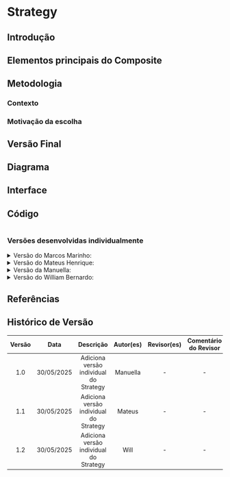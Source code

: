 # Strategy

## Introdução


## Elementos principais do Composite

## Metodologia


### Contexto


### Motivação da escolha


## Versão Final



## Diagrama



## Interface



## Código

```

```

### Versões desenvolvidas individualmente

<details>
<summary>Versão do Marcos Marinho:</summary>

### Marcos

A implementação foi desenvolvida com base no exemplo disponibilizado pela professora no Aprender3, adaptando-o para os nossos componentes.  

### Modelagem



<center>

Autor: [Marcos Vieira Marinho](https://github.com/devMarcosVM)

</center>

### Código

```python

```
<center>

Autor: [Marcos Vieira Marinho](https://github.com/devMarcosVM)

</center>

</details>


<details>
<summary>Versão do Mateus Henrique: </summary>

### Mateus

A implementação foi desenvolvida com base no exemplo disponibilizado pela professora no Aprender3, adaptando-o para os nossos componentes.  

### Modelagem

![Modelagem Strategy - Mídia digital](../../assets/GOFsComportamentais/StrategyMateus.png)

<center>

Autor: [Mateus Henrique](https://github.com/Mateushqms)

</center>

### Código

```python
from abc import ABC, abstractmethod
from typing import Optional

class Strategy(ABC):
    @abstractmethod
    def processar(self, midia: 'MidiaDigital') -> None:
        pass


class StrategyVideo(Strategy):
    def processar(self, midia: 'MidiaDigital') -> None:
        print(f"Exibindo prévia {midia.urlArquivo}")


class StrategyImagem(Strategy):
    def processar(self, midia: 'MidiaDigital') -> None:
        print(f"Gerando miniatura para imagem {midia.urlArquivo} com resolução {midia.resolucao}...")


class MidiaDigital:
    def __init__(self, id: int, formato: str, legenda: str, strategy: Optional[Strategy] = None):
        self.id = id
        self.formato = formato
        self.legenda = legenda
        self.strategy = strategy

    def set_strategy(self, strategy: Strategy):
        self.strategy = strategy

    def executar_processamento(self):
        if self.strategy:
            self.strategy.processar(self)


class Video(MidiaDigital):
    def __init__(self, id: int, formato: str, legenda: str, urlArquivo: str, duracao: str):
        super().__init__(id, formato, legenda)
        self.urlArquivo = urlArquivo
        self.duracao = duracao


class Imagem(MidiaDigital):
    def __init__(self, id: int, formato: str, legenda: str, urlArquivo: str, textoAlternativo: str, resolucao: str):
        super().__init__(id, formato, legenda)
        self.urlArquivo = urlArquivo
        self.textoAlternativo = textoAlternativo
        self.resolucao = resolucao

        
video = Video(1, "mp4", "Vídeo da viagem", "video.mp4", "120")
imagem = Imagem(2, "jpg", "Imagem do quadro", "imagem.jpg", "Aula de Arquitetura", "400x300")

video.set_strategy(StrategyVideo())
imagem.set_strategy(StrategyImagem())

video.executar_processamento()
imagem.executar_processamento()
    
```
<center>

Autor: [Mateus Henrique](https://github.com/Mateushqms)

</center>

</details>

<details>
<summary>Versão da Manuella:</summary>

### Manuella

Este projeto implementa o padrão de projeto Strategy com o objetivo de facilitar as estratégias de exibição das memórias se for imagem ou vídeo.


### Modelagem

![Modelagem Strategy - Mídia digital](../../assets/GOFsComportamentais/StrategyManuella.png)

<center>

Autor: [Manuella Magalhães Valadares](https://github.com/manuvaladares)

</center>

### Código

Eu coloquei vários símbolos para ilustrar a diferença de exibição de cada mídia

```python
from abc import ABC, abstractmethod
from datetime import date
from typing import List

# Interface da Estratégia
class ExibicaoStrategy(ABC):
    @abstractmethod
    def exibir(self, midia):
        pass

# Estratégia para exibir imagens
class ExibicaoImagem(ExibicaoStrategy):
    def exibir(self, midia):
        print("\n🖼️ [Imagem]")
        print(f"┌────────────────────────────┐")
        print(f"| URL: {midia.urlArquivo}")
        print(f"| Resolução: {midia.resolucao}")
        print(f"| Texto Alt: {midia.textoAlternativo}")
        print(f"| Legenda: {midia.legenda}")
        print(f"└────────────────────────────┘")

# Estratégia para exibir vídeos
class ExibicaoVideo(ExibicaoStrategy):
    def exibir(self, midia):
        print("\n🎬 [Vídeo]")
        print("▶️ Reprodução de vídeo")
        print(f"🎞️ URL: {midia.urlArquivo}")
        print(f"⏱️ Duração: {midia.duracao}")
        print(f"📝 Legenda: {midia.legenda}")
        print(f"📁 Formato: {midia.formato}")

# Classe base para mídia digital
class MidiaDigital:
    def __init__(self, formato: str, legenda: str):
        self.formato = formato
        self.legenda = legenda
        self._estrategia_exibicao: ExibicaoStrategy = None

    def set_exibicao_strategy(self, estrategia: ExibicaoStrategy):
        self._estrategia_exibicao = estrategia

    def exibir(self):
        if self._estrategia_exibicao:
            self._estrategia_exibicao.exibir(self)
        else:
            print("⚠️ Estratégia de exibição não definida.")

# Classe concreta: Vídeo
class Video(MidiaDigital):
    def __init__(self, formato: str, legenda: str, urlArquivo: str, duracao: str):
        super().__init__(formato, legenda)
        self.urlArquivo = urlArquivo
        self.duracao = duracao

# Classe concreta: Imagem
class Imagem(MidiaDigital):
    def __init__(self, formato: str, legenda: str, urlArquivo: str, textoAlternativo: str, resolucao: str):
        super().__init__(formato, legenda)
        self.urlArquivo = urlArquivo
        self.textoAlternativo = textoAlternativo
        self.resolucao = resolucao

# Classe que compõe as mídias: Memória
class Memoria:
    def __init__(self, id: int, titulo: str, legenda: str, status: str, autor: str, dataEnvio: date):
        self.id = id
        self.titulo = titulo
        self.legenda = legenda
        self.status = status
        self.autor = autor
        self.dataEnvio = dataEnvio
        self.midias: List[MidiaDigital] = []
        self.tags = []

    def addMidiaDigital(self, midia: MidiaDigital):
        self.midias.append(midia)

    def removerMidiaDigital(self, midia: MidiaDigital):
        self.midias.remove(midia)

    def adicionarTag(self, tag: str):
        self.tags.append(tag)

    def exibir(self):
        print(f"\n📚 Memória: {self.titulo} (ID: {self.id})")
        print(f"📝 Legenda: {self.legenda}")
        print(f"🔖 Status: {self.status}")
        print(f"✍️ Autor: {self.autor}")
        print(f"📅 Data: {self.dataEnvio}")
        print("🏷️ Tags:", ", ".join(self.tags))
        print("📂 Mídias associadas:")
        for midia in self.midias:
            midia.exibir()

# Execução de exemplo
if __name__ == "__main__":
    # Criando mídias
    img = Imagem("jpg", "Foto da paisagem", "paisagem.jpg", "Descrição da paisagem", "1920x1080")
    vid = Video("mp4", "Vídeo da festa", "festa.mp4", "02:30")

    # Atribuindo estratégias
    img.set_exibicao_strategy(ExibicaoImagem())
    vid.set_exibicao_strategy(ExibicaoVideo())

    # Criando memória
    memoria = Memoria(1, "Viagem à praia", "Momentos incríveis", "público", "Ana", date.today())
    memoria.addMidiaDigital(img)
    memoria.addMidiaDigital(vid)
    memoria.adicionarTag("praia")
    memoria.adicionarTag("férias")

    # Exibindo
    memoria.exibir()

    
```
<center>

Autor: [Manuella Magalhães Valadares](https://github.com/manuvaladares)

</center>

</details>

<details>
<summary>Versão do William Bernardo: </summary>

### William Bernardo


### Modelagem

![Modelagem Strategy - Mídia digital](../../assets/GOFsComportamentais/StrategyWill.png)

<center>

Autor: [William Bernardo](https://github.com/willxbernardo)

</center>

### Código

```python
from abc import ABC, abstractmethod

# Classe base da estratégia
class Strategy(ABC):
    @abstractmethod
    def processar(self, midia):
        pass

# Estratégia para vídeo
class StrategyVideo(Strategy):
    def processar(self, midia):
        print("\n🎥 Processando vídeo:")
        print(f"📁 Arquivo: {midia.urlArquivo}")
        print(f"⏱️ Duração: {midia.duracao}")
        print(f"📝 Legenda: {midia.legenda}")
        print(f"📦 Formato: {midia.formato}")

# Estratégia para imagem
class StrategyImagem(Strategy):
    def processar(self, midia):
        print("\n🖼️ Processando imagem:")
        print(f"📁 Arquivo: {midia.urlArquivo}")
        print(f"📐 Resolução: {midia.resolucao}")
        print(f"🆎 Texto alternativo: {midia.textoAlternativo}")
        print(f"📝 Legenda: {midia.legenda}")
        print(f"📦 Formato: {midia.formato}")

# Classe base MidiaDigital
class MidiaDigital:
    def __init__(self, id: int, formato: str, legenda: str):
        self.id = id
        self.formato = formato
        self.legenda = legenda
        self.strategy: Strategy = None

    def set_strategy(self, strategy: Strategy):
        self.strategy = strategy

    def processar_midia(self):
        if self.strategy:
            self.strategy.processar(self)
        else:
            print("⚠️ Nenhuma estratégia definida para processamento.")

# Subclasse para vídeo
class Video(MidiaDigital):
    def __init__(self, id: int, formato: str, legenda: str, urlArquivo: str, duracao: str):
        super().__init__(id, formato, legenda)
        self.urlArquivo = urlArquivo
        self.duracao = duracao

# Subclasse para imagem
class Imagem(MidiaDigital):
    def __init__(self, id: int, formato: str, legenda: str, urlArquivo: str, textoAlternativo: str, resolucao: str):
        super().__init__(id, formato, legenda)
        self.urlArquivo = urlArquivo
        self.textoAlternativo = textoAlternativo
        self.resolucao = resolucao

# Exemplo de uso
if __name__ == "__main__":
    # Criando instâncias de mídias
    video1 = Video(1, "mp4", "Entrevista com artista", "video_entrevista.mp4", "05:30")
    imagem1 = Imagem(2, "png", "Cartaz do evento", "cartaz_evento.png", "Cartaz com detalhes", "1080x720")

    # Aplicando estratégias
    video1.set_strategy(StrategyVideo())
    imagem1.set_strategy(StrategyImagem())

    # Processando mídias
    video1.processar_midia()
    imagem1.processar_midia()
```
<center>

Autor: [William Bernardo](https://github.com/willxbernardo)

</center>
</details>

## Referências



## Histórico de Versão

| Versão | Data | Descrição | Autor(es) | Revisor(es) | Comentário do Revisor |
| :-: | :-: | :-: | :-: | :-: | :-: |
| 1.0 | 30/05/2025 | Adiciona versão individual do Strategy  | Manuella | - | - |
| 1.1 | 30/05/2025 | Adiciona versão individual do Strategy  | Mateus | - | - |
| 1.2 | 30/05/2025 | Adiciona versão individual do Strategy  | Will | - | - |
